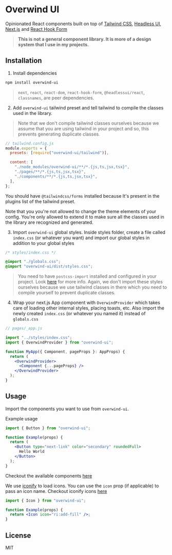 # Overwind UI

Opinionated React components built on top of
[Tailwind CSS](https://github.com/tailwindlabs/tailwindcss),
[Headless UI](https://github.com/tailwindlabs/headlessui),
[Next.js](https://github.com/vercel/next.js) and
[React Hook Form](https://github.com/react-hook-form/react-hook-form)

> **This is not a general component library. It is more of a design system that I use in my projects.**

## Installation

1. Install dependencies

```bash
npm install overwind-ui
```

> `next`, `react`, `react-dom`, `react-hook-form`, `@headlessui/react`, `classnames`, are peer dependencies.

2. Add `overwind-ui` tailwind preset and tell tailwind to compile the classes used in the library.

> Note that we don't compile tailwind classes ourselves because we assume that you are using tailwind in your project and so, this prevents generating duplicate classes.

```js
// tailwind.config.js
module.exports = {
  presets: [require("overwind-ui/tailwind")],

  content: [
    "./node_modules/overwind-ui/**/*.{js,ts,jsx,tsx}",
    "./pages/**/*.{js,ts,jsx,tsx}",
    "./components/**/*.{js,ts,jsx,tsx}",
  ],
};
```

You should have `@tailwindcss/forms` installed because It's present in the plugins list of the tailwind preset.

Note that you you're not allowed to change the theme elements of your config. You're only allowed to extend it to make sure all the classes used in the library are recognized and generated.

3. Import `overwind-ui` global styles. Inside styles folder, create a file called `index.css` (or whatever you want) and import our global styles in addition to your global styles

```css
/* styles/index.css */

@import "./globals.css";
@import "overwind-ui/dist/styles.css";
```

> You need to have `postcss-import` installed and configured in your project. Look [here](https://tailwindcss.com/docs/installation#3-create-your-css-file) for more info. Again, we don't import these styles ourselves because we use tailwind classes in there which you need to compile yourself to prevent duplicate classes.

4. Wrap your next.js App component with `OverwindProvider` which takes care of loading other internal styles, placing toasts, etc. Also import the newly created `index.css` (or whatever you named it) instead of `globals.css`

```jsx
// pages/_app.js

import "../styles/index.css";
import { OverwindProvider } from "overwind-ui";

function MyApp({ Component, pageProps }: AppProps) {
  return (
    <OverwindProvider>
      <Component {...pageProps} />
    </OverwindProvider>
  );
}
```

## Usage

Import the components you want to use from `overwind-ui`.

Example usage

```jsx
import { Button } from "overwind-ui";

function Example(props) {
  return (
    <Button type="next-link" color="secondary" roundedFull>
      Hello World
    </Button>
  );
}
```

Checkout the available components [here](https://ahmedosama7450.github.io/overwind-ui/)

We use [iconify](https://iconify.design/) to load icons. You can use the `icon` prop (if applicable) to pass an icon name.
Checkout iconify icons [here](https://icon-sets.iconify.design/)

```jsx
import { Icon } from "overwind-ui";

function Example(props) {
  return <Icon icon="ri:add-fill" />;
}
```

## License

MIT
